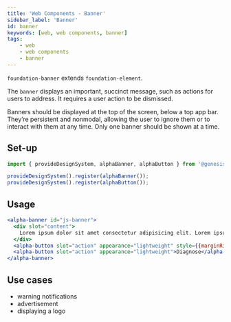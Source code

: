 ```yaml
---
title: 'Web Components - Banner'
sidebar_label: 'Banner'
id: banner
keywords: [web, web components, banner]
tags:
    - web
    - web components
    - banner
---
```


`foundation-banner` extends `foundation-element`.

The `banner` displays an important, succinct message, such as actions for users to address. It requires a user action to be dismissed.

Banners should be displayed at the top of the screen, below a top app bar. They’re persistent and nonmodal, allowing the user to ignore them or to interact with them at any time. Only one banner should be shown at a time.

## Set-up

```ts
import { provideDesignSystem, alphaBanner, alphaButton } from '@genesislcap/alpha-design-system';

provideDesignSystem().register(alphaBanner());
provideDesignSystem().register(alphaButton());
```

## Usage

```jsx live
<alpha-banner id="js-banner">
  <div slot="content">
    Lorem ipsum dolor sit amet consectetur adipisicing elit. Lorem ipsum dolor sit amet. Lorem, ipsum dolor.
  </div>
  <alpha-button slot="action" appearance="lightweight" style={{marginRight: '5px'}}>Ignore</alpha-button>
  <alpha-button slot="action" appearance="lightweight">Diagnose</alpha-button>
</alpha-banner>
```

## Use cases

* warning notifications
* advertisement
* displaying a logo
